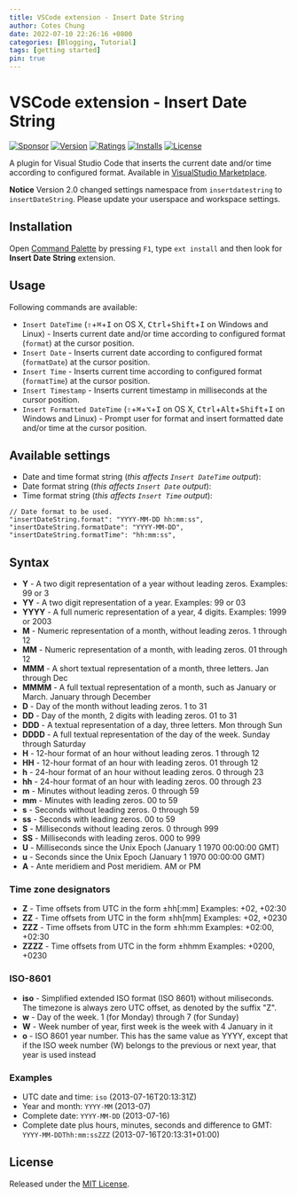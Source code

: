 ```yaml
---
title: VSCode extension - Insert Date String
author: Cotes Chung
date: 2022-07-10 22:26:16 +0800
categories: [Blogging, Tutorial]
tags: [getting started]
pin: true
---
```


# VSCode extension - Insert Date String

[![Sponsor][sponsor-badge]][sponsor]
[![Version][version-badge]][marketplace]
[![Ratings][ratings-badge]][marketplace-ratings]
[![Installs][installs-badge]][marketplace]
[![License][license-badge]][license]

A plugin for Visual Studio Code that inserts the current date and/or time according to configured format. Available in [VisualStudio Marketplace][marketplace].

**Notice** Version 2.0 changed settings namespace from `insertdatestring` to `insertDateString`. Please update your userspace and workspace settings.

## Installation

Open [Command Palette](https://code.visualstudio.com/docs/editor/codebasics) by pressing `F1`, type `ext install` and then look for **Insert Date String** extension.

## Usage

Following commands are available:

- `Insert DateTime` (<kbd>⇧</kbd>+<kbd>⌘</kbd>+<kbd>I</kbd> on OS X, <kbd>Ctrl</kbd>+<kbd>Shift</kbd>+<kbd>I</kbd> on Windows and Linux) - Inserts current date and/or time according to configured format (`format`) at the cursor position.
- `Insert Date` - Inserts current date according to configured format (`formatDate`) at the cursor position.
- `Insert Time` - Inserts current time according to configured format (`formatTime`) at the cursor position.
- `Insert Timestamp` - Inserts current timestamp in milliseconds at the cursor position.
- `Insert Formatted DateTime` (<kbd>⇧</kbd>+<kbd>⌘</kbd>+<kbd>⌥</kbd>+<kbd>I</kbd> on OS X, <kbd>Ctrl</kbd>+<kbd>Alt</kbd>+<kbd>Shift</kbd>+<kbd>I</kbd> on Windows and Linux) - Prompt user for format and insert formatted date and/or time at the cursor position.

## Available settings

- Date and time format string (_this affects `Insert DateTime` output_):
- Date format string (_this affects `Insert Date` output_):
- Time format string (_this affects `Insert Time` output_):

```
// Date format to be used.
"insertDateString.format": "YYYY-MM-DD hh:mm:ss",
"insertDateString.formatDate": "YYYY-MM-DD",
"insertDateString.formatTime": "hh:mm:ss",
```

## Syntax

- **Y** - A two digit representation of a year without leading zeros. Examples: 99 or 3
- **YY** - A two digit representation of a year. Examples: 99 or 03
- **YYYY** - A full numeric representation of a year, 4 digits. Examples: 1999 or 2003
- **M** - Numeric representation of a month, without leading zeros. 1 through 12
- **MM** - Numeric representation of a month, with leading zeros. 01 through 12
- **MMM** - A short textual representation of a month, three letters. Jan through Dec
- **MMMM** - A full textual representation of a month, such as January or March. January through December
- **D** - Day of the month without leading zeros. 1 to 31
- **DD** - Day of the month, 2 digits with leading zeros. 01 to 31
- **DDD** - A textual representation of a day, three letters. Mon through Sun
- **DDDD** - A full textual representation of the day of the week. Sunday through Saturday
- **H** - 12-hour format of an hour without leading zeros. 1 through 12
- **HH** - 12-hour format of an hour with leading zeros. 01 through 12
- **h** - 24-hour format of an hour without leading zeros. 0 through 23
- **hh** - 24-hour format of an hour with leading zeros. 00 through 23
- **m** - Minutes without leading zeros. 0 through 59
- **mm** - Minutes with leading zeros. 00 to 59
- **s** - Seconds without leading zeros. 0 through 59
- **ss** - Seconds with leading zeros. 00 to 59
- **S** - Milliseconds without leading zeros. 0 through 999
- **SS** - Milliseconds with leading zeros. 000 to 999
- **U** - Milliseconds since the Unix Epoch (January 1 1970 00:00:00 GMT)
- **u** - Seconds since the Unix Epoch (January 1 1970 00:00:00 GMT)
- **A** - Ante meridiem and Post meridiem. AM or PM

### Time zone designators

- **Z** - Time offsets from UTC in the form ±hh[:mm] Examples: +02, +02:30
- **ZZ** - Time offsets from UTC in the form ±hh[mm] Examples: +02, +0230
- **ZZZ** - Time offsets from UTC in the form ±hh:mm Examples: +02:00, +02:30
- **ZZZZ** - Time offsets from UTC in the form ±hhmm Examples: +0200, +0230

### ISO-8601

- **iso** - Simplified extended ISO format (ISO 8601) without miliseconds. The timezone is always zero UTC offset, as denoted by the suffix "Z".
- **w** - Day of the week. 1 (for Monday) through 7 (for Sunday)
- **W** - Week number of year, first week is the week with 4 January in it
- **o** - ISO 8601 year number. This has the same value as YYYY, except that if the ISO week number (W) belongs to the previous or next year, that year is used instead

### Examples

- UTC date and time: `iso` (2013-07-16T20:13:31Z)
- Year and month: `YYYY-MM` (2013-07)
- Complete date: `YYYY-MM-DD` (2013-07-16)
- Complete date plus hours, minutes, seconds and difference to GMT: `YYYY-MM-DDThh:mm:ssZZZ` (2013-07-16T20:13:31+01:00)

## License

Released under the [MIT License][license].

[version-badge]: https://vsmarketplacebadge.apphb.com/version/jsynowiec.vscode-insertdatestring.svg
[marketplace]: https://marketplace.visualstudio.com/items?itemName=jsynowiec.vscode-insertdatestring
[installs-badge]: https://vsmarketplacebadge.apphb.com/installs/jsynowiec.vscode-insertdatestring.svg
[ratings-badge]: https://vsmarketplacebadge.apphb.com/rating/jsynowiec.vscode-insertdatestring.svg
[marketplace-ratings]: https://marketplace.visualstudio.com/items?itemName=jsynowiec.vscode-insertdatestring#review-details
[license-badge]: https://img.shields.io/github/license/jsynowiec/vscode-insertdatestring.svg
[license]: https://github.com/jsynowiec/vscode-insertdatestring/blob/master/LICENSE
[sponsor-badge]: https://img.shields.io/badge/♥-Sponsor-fc0fb5.svg
[sponsor]: https://github.com/sponsors/jsynowiec

